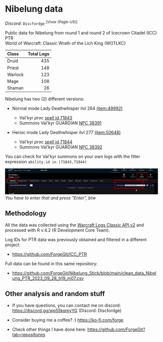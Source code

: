 # Nibelung data

 _Discord_: `Discfordge` <sup>[_Vivax (Pagle-US)_]</sup> <br />

Public data for Nibelung from round 1 and round 2 of Icecrown Citadel (ICC) PTR <br />
World of Warcraft: Classic Wrath of the Lich King (WOTLKC)

| Class    | Total Logs |
| :------- | ----------:|
| Druid    |        435 |
| Priest   |        148 |
| Warlock  |        123 |
| Mage     |        108 |
| Shaman   |         26 |

Nibelung has two (2) different versions:

- Normal mode Lady Deathwhisper ilvl 264 [(item:49992)](https://www.wowhead.com/wotlk/item=49992/nibelung)
    - Val'kyr _proc_ [spell id 71843](https://www.wowhead.com/wotlk/spell=71843/summon-valkyr)
    - Summons Val'kyr GUARDIAN [NPC 38391](https://www.wowhead.com/wotlk/npc=38391/valkyr-guardian)
    
- Heroic mode Lady Deathwhisper ilvl 277 [(item:50648)](https://www.wowhead.com/wotlk/item=50648/nibelung)
    - Val'kyr _proc_ [spell id 71844](https://www.wowhead.com/wotlk/spell=71844/summon-valkyr)
    - Summons Val'kyr GUARDIAN [NPC 38392](https://www.wowhead.com/wotlk/npc=38392/valkyr-guardian)

You can check for Val'kyr summons on your own logs with the filter expression `ability.id in (71843,71844)` 

<img src="_img/filterexpression.png"/> <br />
_You have to enter that and press "Enter", btw_


## Methodology

All the data was collected using the [Warcraft Logs Classic API v2](https://articles.classic.warcraftlogs.com/help/api-documentation) and processed with R v.4.2 (R Development Core Team).

Log IDs for PTR data was previously obtained and filtered in a different project:<br />
- https://github.com/ForgeGit/ICC_PTR

Full data can be found in this same repository:<br />
- https://github.com/ForgeGit/Nibelung_Stick/blob/main/clean_data_Nibelung_PTR_2023_09_28_h19_m07.csv


## Other analysis and random stuff

- If you have questions, you can contact me on discord: https://discord.gg/wp55kqmyYG (Discord: Discfordge)

- Consider buying me a coffee? :) https://ko-fi.com/forge

- Check other things I have done here: https://github.com/ForgeGit?tab=repositories

